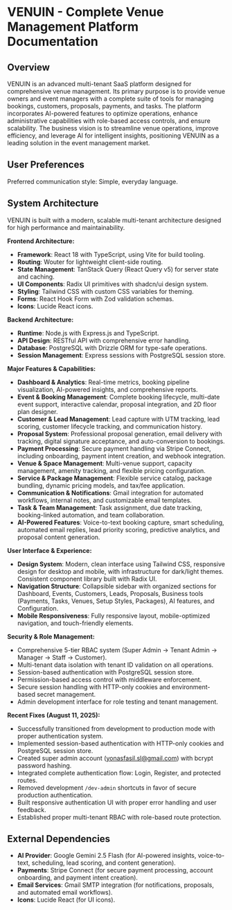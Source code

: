 # VENUIN - Complete Venue Management Platform Documentation

## Overview

VENUIN is an advanced multi-tenant SaaS platform designed for comprehensive venue management. Its primary purpose is to provide venue owners and event managers with a complete suite of tools for managing bookings, customers, proposals, payments, and tasks. The platform incorporates AI-powered features to optimize operations, enhance administrative capabilities with role-based access controls, and ensure scalability. The business vision is to streamline venue operations, improve efficiency, and leverage AI for intelligent insights, positioning VENUIN as a leading solution in the event management market.

## User Preferences

Preferred communication style: Simple, everyday language.

## System Architecture

VENUIN is built with a modern, scalable multi-tenant architecture designed for high performance and maintainability.

**Frontend Architecture:**
- **Framework**: React 18 with TypeScript, using Vite for build tooling.
- **Routing**: Wouter for lightweight client-side routing.
- **State Management**: TanStack Query (React Query v5) for server state and caching.
- **UI Components**: Radix UI primitives with shadcn/ui design system.
- **Styling**: Tailwind CSS with custom CSS variables for theming.
- **Forms**: React Hook Form with Zod validation schemas.
- **Icons**: Lucide React icons.

**Backend Architecture:**
- **Runtime**: Node.js with Express.js and TypeScript.
- **API Design**: RESTful API with comprehensive error handling.
- **Database**: PostgreSQL with Drizzle ORM for type-safe operations.
- **Session Management**: Express sessions with PostgreSQL session store.

**Major Features & Capabilities:**
- **Dashboard & Analytics**: Real-time metrics, booking pipeline visualization, AI-powered insights, and comprehensive reports.
- **Event & Booking Management**: Complete booking lifecycle, multi-date event support, interactive calendar, proposal integration, and 2D floor plan designer.
- **Customer & Lead Management**: Lead capture with UTM tracking, lead scoring, customer lifecycle tracking, and communication history.
- **Proposal System**: Professional proposal generation, email delivery with tracking, digital signature acceptance, and auto-conversion to bookings.
- **Payment Processing**: Secure payment handling via Stripe Connect, including onboarding, payment intent creation, and webhook integration.
- **Venue & Space Management**: Multi-venue support, capacity management, amenity tracking, and flexible pricing configuration.
- **Service & Package Management**: Flexible service catalog, package bundling, dynamic pricing models, and tax/fee application.
- **Communication & Notifications**: Gmail integration for automated workflows, internal notes, and customizable email templates.
- **Task & Team Management**: Task assignment, due date tracking, booking-linked automation, and team collaboration.
- **AI-Powered Features**: Voice-to-text booking capture, smart scheduling, automated email replies, lead priority scoring, predictive analytics, and proposal content generation.

**User Interface & Experience:**
- **Design System**: Modern, clean interface using Tailwind CSS, responsive design for desktop and mobile, with infrastructure for dark/light themes. Consistent component library built with Radix UI.
- **Navigation Structure**: Collapsible sidebar with organized sections for Dashboard, Events, Customers, Leads, Proposals, Business tools (Payments, Tasks, Venues, Setup Styles, Packages), AI features, and Configuration.
- **Mobile Responsiveness**: Fully responsive layout, mobile-optimized navigation, and touch-friendly elements.

**Security & Role Management:**
- Comprehensive 5-tier RBAC system (Super Admin → Tenant Admin → Manager → Staff → Customer).
- Multi-tenant data isolation with tenant ID validation on all operations.
- Session-based authentication with PostgreSQL session store.
- Permission-based access control with middleware enforcement.
- Secure session handling with HTTP-only cookies and environment-based secret management.
- Admin development interface for role testing and tenant management.

**Recent Fixes (August 11, 2025):**
- Successfully transitioned from development to production mode with proper authentication system.
- Implemented session-based authentication with HTTP-only cookies and PostgreSQL session store.
- Created super admin account (yonasfasil.sl@gmail.com) with bcrypt password hashing.
- Integrated complete authentication flow: Login, Register, and protected routes.
- Removed development `/dev-admin` shortcuts in favor of secure production authentication.
- Built responsive authentication UI with proper error handling and user feedback.
- Established proper multi-tenant RBAC with role-based route protection.

## External Dependencies

- **AI Provider**: Google Gemini 2.5 Flash (for AI-powered insights, voice-to-text, scheduling, lead scoring, and content generation).
- **Payments**: Stripe Connect (for secure payment processing, account onboarding, and payment intent creation).
- **Email Services**: Gmail SMTP integration (for notifications, proposals, and automated email workflows).
- **Icons**: Lucide React (for UI icons).